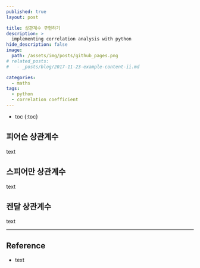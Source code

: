 ```yaml
---
published: true
layout: post

title: 상관계수 구현하기
description: >
  implementing correlation analysis with python
hide_description: false
image: 
  path: /assets/img/posts/github_pages.png
# related_posts:
#   - _posts/blog/2017-11-23-example-content-ii.md

categories:
  - maths
tags:
  - python
  - correlation coefficient
---
```


* toc
{:toc}

## 피어슨 상관계수

text

## 스피어만 상관계수

text

## 켄달 상관계수

text

---
## Reference
- text